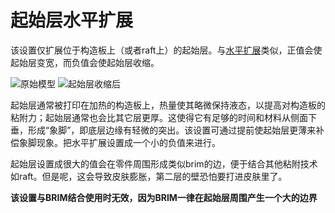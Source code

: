 起始层水平扩展
====
该设置仅扩展位于构造板上（或者raft上）的起始层。与[水平扩展](xy_offset.md)类似，正值会使起始层变宽，而负值会使起始层收缩。

<!--screenshot {
"image_path": "xy_offset_layer_0_original.png",
"models": [
{
"script": "d1.scad",
"transformation": ["scale(0.5)"]
}
],
"camera_position": [0, 30, 0],
"camera_lookat": [0, 0, 0],
"settings": {"xy_offset_layer_0": 0},
"colours": 16
}-->
<!--screenshot {
"image_path": "xy_offset_layer_0_enabled.png",
"models": [
{
"script": "d1.scad",
"transformation": ["scale(0.5)"]
}
],
"camera_position": [0, 30, 0],
"camera_lookat": [0, 0, 0],
"settings": {"xy_offset_layer_0": -0.6},
"colours": 16
}-->
![原始模型](../images/xy_offset_layer_0_original.png)
![起始层收缩后](../images/xy_offset_layer_0_enabled.png)

起始层通常被打印在加热的构造板上，热量使其略微保持液态，以提高对构造板的粘附力；起始层通常也会比其它层更厚。这使得它有足够的时间和材料从侧面下垂，形成“象脚”，即底层边缘有轻微的突出。该设置可通过提前使起始层更薄来补偿象脚现象。把水平扩展设置成一个小的负值来进行。

起始层设置成很大的值会在零件周围形成类似brim的边，便于结合其他粘附技术如raft。但是呢，这会导致皮肤膨胀，第二层的壁恐怕要打进皮肤里了。

**该设置与BRIM结合使用时无效，因为BRIM一律在起始层周围产生一个大的边界**
